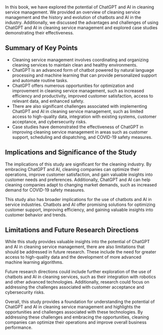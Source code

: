 

In this book, we have explored the potential of ChatGPT and AI in cleaning service management. We provided an overview of cleaning service management and the history and evolution of chatbots and AI in the industry. Additionally, we discussed the advantages and challenges of using ChatGPT and AI in cleaning service management and explored case studies demonstrating their effectiveness.

Summary of Key Points
---------------------

* Cleaning service management involves coordinating and organizing cleaning services to maintain clean and healthy environments.
* ChatGPT is an advanced form of chatbot powered by natural language processing and machine learning that can provide personalized support and automate routine tasks.
* ChatGPT offers numerous opportunities for optimization and improvement in cleaning service management, such as increased efficiency and productivity, improved customer satisfaction, access to relevant data, and enhanced safety.
* There are also significant challenges associated with implementing ChatGPT and AI in cleaning service management, such as limited access to high-quality data, integration with existing systems, customer acceptance, and cybersecurity risks.
* Case studies have demonstrated the effectiveness of ChatGPT in improving cleaning service management in areas such as customer support, scheduling and dispatching, and COVID-19 safety measures.

Implications and Significance of the Study
------------------------------------------

The implications of this study are significant for the cleaning industry. By embracing ChatGPT and AI, cleaning companies can optimize their operations, improve customer satisfaction, and gain valuable insights into customer needs and preferences. Additionally, ChatGPT and AI can help cleaning companies adapt to changing market demands, such as increased demand for COVID-19 safety measures.

This study also has broader implications for the use of chatbots and AI in service industries. Chatbots and AI offer promising solutions for optimizing customer support, improving efficiency, and gaining valuable insights into customer behavior and trends.

Limitations and Future Research Directions
------------------------------------------

While this study provides valuable insights into the potential of ChatGPT and AI in cleaning service management, there are also limitations that should be addressed in future research. These include the need for greater access to high-quality data and the development of more advanced machine learning algorithms.

Future research directions could include further exploration of the use of chatbots and AI in cleaning services, such as their integration with robotics and other advanced technologies. Additionally, research could focus on addressing the challenges associated with customer acceptance and cybersecurity risks.

Overall, this study provides a foundation for understanding the potential of ChatGPT and AI in cleaning service management and highlights the opportunities and challenges associated with these technologies. By addressing these challenges and embracing the opportunities, cleaning companies can optimize their operations and improve overall business performance.
